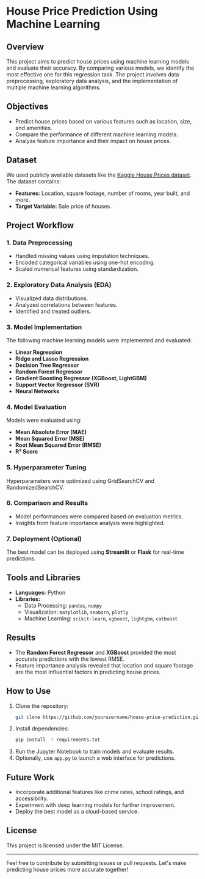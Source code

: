 # House Price Prediction Using Machine Learning

## Overview
This project aims to predict house prices using machine learning models and evaluate their accuracy. By comparing various models, we identify the most effective one for this regression task. The project involves data preprocessing, exploratory data analysis, and the implementation of multiple machine learning algorithms.

## Objectives
- Predict house prices based on various features such as location, size, and amenities.
- Compare the performance of different machine learning models.
- Analyze feature importance and their impact on house prices.

## Dataset
We used publicly available datasets like the [Kaggle House Prices dataset](https://www.kaggle.com/c/house-prices-advanced-regression-techniques). The dataset contains:
- **Features:** Location, square footage, number of rooms, year built, and more.
- **Target Variable:** Sale price of houses.

## Project Workflow
### 1. Data Preprocessing
- Handled missing values using imputation techniques.
- Encoded categorical variables using one-hot encoding.
- Scaled numerical features using standardization.

### 2. Exploratory Data Analysis (EDA)
- Visualized data distributions.
- Analyzed correlations between features.
- Identified and treated outliers.

### 3. Model Implementation
The following machine learning models were implemented and evaluated:
- **Linear Regression**
- **Ridge and Lasso Regression**
- **Decision Tree Regressor**
- **Random Forest Regressor**
- **Gradient Boosting Regressor (XGBoost, LightGBM)**
- **Support Vector Regressor (SVR)**
- **Neural Networks**

### 4. Model Evaluation
Models were evaluated using:
- **Mean Absolute Error (MAE)**
- **Mean Squared Error (MSE)**
- **Root Mean Squared Error (RMSE)**
- **R² Score**

### 5. Hyperparameter Tuning
Hyperparameters were optimized using GridSearchCV and RandomizedSearchCV.

### 6. Comparison and Results
- Model performances were compared based on evaluation metrics.
- Insights from feature importance analysis were highlighted.

### 7. Deployment (Optional)
The best model can be deployed using **Streamlit** or **Flask** for real-time predictions.

## Tools and Libraries
- **Languages:** Python
- **Libraries:**
  - Data Processing: `pandas`, `numpy`
  - Visualization: `matplotlib`, `seaborn`, `plotly`
  - Machine Learning: `scikit-learn`, `xgboost`, `lightgbm`, `catboost`

## Results
- The **Random Forest Regressor** and **XGBoost** provided the most accurate predictions with the lowest RMSE.
- Feature importance analysis revealed that location and square footage are the most influential factors in predicting house prices.

## How to Use
1. Clone the repository:
   ```bash
   git clone https://github.com/yourusername/house-price-prediction.git
   ```
2. Install dependencies:
   ```bash
   pip install -r requirements.txt
   ```
3. Run the Jupyter Notebook to train models and evaluate results.
4. Optionally, use `app.py` to launch a web interface for predictions.

## Future Work
- Incorporate additional features like crime rates, school ratings, and accessibility.
- Experiment with deep learning models for further improvement.
- Deploy the best model as a cloud-based service.

## License
This project is licensed under the MIT License.

---
Feel free to contribute by submitting issues or pull requests. Let's make predicting house prices more accurate together!
